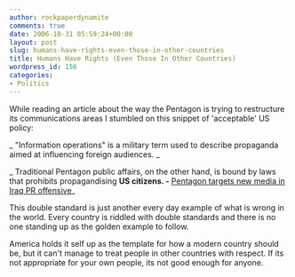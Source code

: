 ```yaml
---
author: rockpaperdynamite
comments: true
date: 2006-10-31 05:59:24+00:00
layout: post
slug: humans-have-rights-even-those-in-other-countries
title: Humans Have Rights (Even Those In Other Countries)
wordpress_id: 156
categories:
- Politics
---
```


While reading an article about the way the Pentagon is trying to restructure its communications areas I stumbled on this snippet of 'acceptable' US policy:


_  "Information operations" is a military term used to describe propaganda aimed at influencing foreign audiences. _




_  Traditional Pentagon public affairs, on the other hand, is bound by laws that prohibits propagandising __US citizens. -__ [Pentagon targets new media in Iraq PR offensive](http://www.abc.net.au/news/newsitems/200610/s1777817.htm)_




This double standard is just another every day example of what is wrong in the world. Every country is riddled with double standards and there is no one standing up as the golden example to follow.




America holds it self up as the template for how a modern country should be,  but it can't manage to treat people in other countries with respect. If its not appropriate for your own people, its not good enough for anyone.
